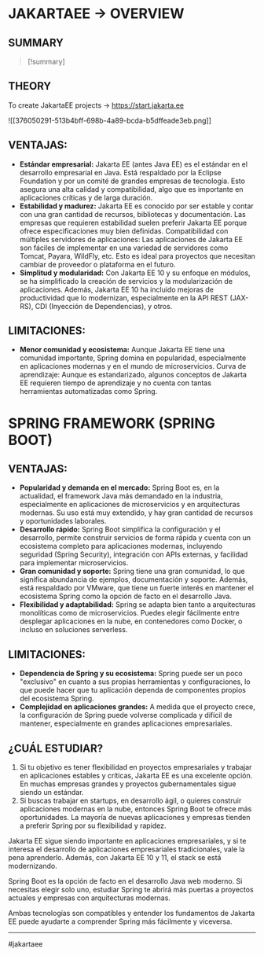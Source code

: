 # JAKARTAEE -> OVERVIEW

## SUMMARY
> [!summary]

## THEORY



To create JakartaEE projects -> https://start.jakarta.ee

![[376050291-513b4bff-698b-4a89-bcda-b5dffeade3eb.png]]



## VENTAJAS:

- **Estándar empresarial:** Jakarta EE (antes Java EE) es el estándar en el desarrollo empresarial en Java. Está respaldado por la Eclipse Foundation y por un comité de grandes empresas de tecnología. Esto asegura una alta calidad y compatibilidad, algo que es importante en aplicaciones críticas y de larga duración.
- **Estabilidad y madurez:** Jakarta EE es conocido por ser estable y contar con una gran cantidad de recursos, bibliotecas y documentación. Las empresas que requieren estabilidad suelen preferir Jakarta EE porque ofrece especificaciones muy bien definidas. Compatibilidad con múltiples servidores de aplicaciones: Las aplicaciones de Jakarta EE son fáciles de implementar en una variedad de servidores como Tomcat, Payara, WildFly, etc. Esto es ideal para proyectos que necesitan cambiar de proveedor o plataforma en el futuro.
- **Simplitud y modularidad:** Con Jakarta EE 10 y su enfoque en módulos, se ha simplificado la creación de servicios y la modularización de aplicaciones. Además, Jakarta EE 10 ha incluido mejoras de productividad que lo modernizan, especialmente en la API REST (JAX-RS), CDI (Inyección de Dependencias), y otros.

## LIMITACIONES:



- **Menor comunidad y ecosistema:** Aunque Jakarta EE tiene una comunidad importante, Spring domina en popularidad, especialmente en aplicaciones modernas y en el mundo de microservicios. Curva de aprendizaje: Aunque es estandarizado, algunos conceptos de Jakarta EE requieren tiempo de aprendizaje y no cuenta con tantas herramientas automatizadas como Spring.

# SPRING FRAMEWORK (SPRING BOOT)


## VENTAJAS:


- **Popularidad y demanda en el mercado:** Spring Boot es, en la actualidad, el framework Java más demandado en la industria, especialmente en aplicaciones de microservicios y en arquitecturas modernas. Su uso está muy extendido, y hay gran cantidad de recursos y oportunidades laborales.
- **Desarrollo rápido:** Spring Boot simplifica la configuración y el desarrollo, permite construir servicios de forma rápida y cuenta con un ecosistema completo para aplicaciones modernas, incluyendo seguridad (Spring Security), integración con APIs externas, y facilidad para implementar microservicios.
- **Gran comunidad y soporte:** Spring tiene una gran comunidad, lo que significa abundancia de ejemplos, documentación y soporte. Además, está respaldado por VMware, que tiene un fuerte interés en mantener el ecosistema Spring como la opción de facto en el desarrollo Java.
- **Flexibilidad y adaptabilidad:** Spring se adapta bien tanto a arquitecturas monolíticas como de microservicios. Puedes elegir fácilmente entre desplegar aplicaciones en la nube, en contenedores como Docker, o incluso en soluciones serverless.

## LIMITACIONES:



- **Dependencia de Spring y su ecosistema:** Spring puede ser un poco "exclusivo" en cuanto a sus propias herramientas y configuraciones, lo que puede hacer que tu aplicación dependa de componentes propios del ecosistema Spring.
- **Complejidad en aplicaciones grandes:** A medida que el proyecto crece, la configuración de Spring puede volverse complicada y difícil de mantener, especialmente en grandes aplicaciones empresariales.

## ¿CUÁL ESTUDIAR?


1. Si tu objetivo es tener flexibilidad en proyectos empresariales y trabajar en aplicaciones estables y críticas, Jakarta EE es una excelente opción. En muchas empresas grandes y proyectos gubernamentales sigue siendo un estándar.
2. Si buscas trabajar en startups, en desarrollo ágil, o quieres construir aplicaciones modernas en la nube, entonces Spring Boot te ofrece más oportunidades. La mayoría de nuevas aplicaciones y empresas tienden a preferir Spring por su flexibilidad y rapidez.

Jakarta EE sigue siendo importante en aplicaciones empresariales, y si te interesa el desarrollo de aplicaciones empresariales tradicionales, vale la pena aprenderlo. Además, con Jakarta EE 10 y 11, el stack se está modernizando.

Spring Boot es la opción de facto en el desarrollo Java web moderno. Si necesitas elegir solo uno, estudiar Spring te abrirá más puertas a proyectos actuales y empresas con arquitecturas modernas.

Ambas tecnologías son compatibles y entender los fundamentos de Jakarta EE puede ayudarte a comprender Spring más fácilmente y viceversa.


- - - 
#jakartaee 